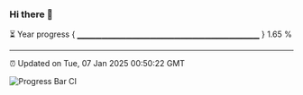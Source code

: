 ### Hi there 👋

⏳ Year progress { ▁▁▁▁▁▁▁▁▁▁▁▁▁▁▁▁▁▁▁▁▁▁▁▁▁▁▁▁▁▁ } 1.65 %

---

⏰ Updated on Tue, 07 Jan 2025 00:50:22 GMT

![Progress Bar CI](https://github.com/Shyam-Makwana/GitHub-Actions-Demo/workflows/Progress%20Bar%20CI/badge.svg)
